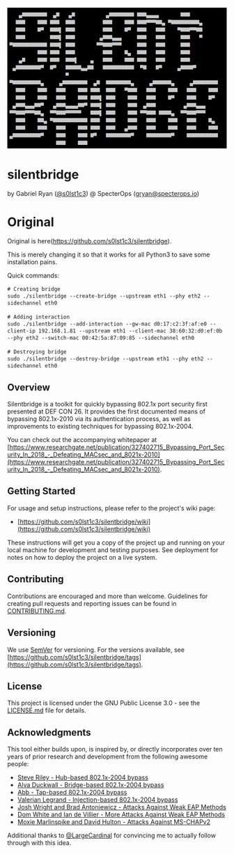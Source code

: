 ![](https://raw.githubusercontent.com/s0lst1c3/readme-images/master/silent-bridge-logo.png)

# silentbridge
by Gabriel Ryan ([@s0lst1c3](https://twitter.com/s0lst1c3)) @ SpecterOps (gryan@specterops.io)

# Original

Original is here(https://github.com/s0lst1c3/silentbridge).

This is merely changing it so that it works for all Python3 to save some installation pains.

Quick commands:

```
# Creating bridge 
sudo ./silentbridge --create-bridge --upstream eth1 --phy eth2 --sidechannel eth0

# Adding interaction
sudo ./silentbridge --add-interaction --gw-mac d0:17:c2:3f:af:e0 --client-ip 192.168.1.81 --upstream eth1 --client-mac 38:60:32:d0:ef:0b --phy eth2 --switch-mac 00:42:5a:87:09:85 --sidechannel eth0

# Destroying bridge 
sudo ./silentbridge --destroy-bridge --upstream eth1 --phy eth2 --sidechannel eth0
```

## Overview

Silentbridge is a toolkit for quickly bypassing 802.1x port security first presented at DEF CON 26. It provides the first documented means of bypassing 802.1x-2010 via its authentication process, as well as improvements to existing techniques for bypassing 802.1x-2004.

You can check out the accompanying whitepaper at [https://www.researchgate.net/publication/327402715_Bypassing_Port_Security_In_2018_-_Defeating_MACsec_and_8021x-2010](https://www.researchgate.net/publication/327402715_Bypassing_Port_Security_In_2018_-_Defeating_MACsec_and_8021x-2010). 

## Getting Started
For usage and setup instructions, please refer to the project's wiki page:

- [https://github.com/s0lst1c3/silentbridge/wiki](https://github.com/s0lst1c3/silentbridge/wiki)


These instructions will get you a copy of the project up and running on your local machine for development and testing purposes. See deployment for notes on how to deploy the project on a live system.

## Contributing

Contributions are encouraged and more than welcome. Guidelines for creating pull requests and reporting issues can be found in  [CONTRIBUTING.md](CONTRIBUTING.md).

## Versioning

We use [SemVer](http://semver.org/) for versioning. For the versions available, see  [https://github.com/s0lst1c3/silentbridge/tags](https://github.com/s0lst1c3/silentbridge/tags). 

## License

This project is licensed under the GNU Public License 3.0 - see the [LICENSE.md](LICENSE.md) file for details.

## Acknowledgments
This tool either builds upon, is inspired by, or directly incorporates over ten years of prior research and development from the following awesome people:

- [Steve Riley - Hub-based 802.1x-2004 bypass](https://blogs.technet.microsoft.com/steriley/2005/08/11/august-article-802-1x-on-wired-networks-considered-harmful/)
- [Alva Duckwall - Bridge-based 802.1x-2004 bypass](https://www.defcon.org/images/defcon-19/dc-19-presentations/Duckwall/DEFCON-19-Duckwall-Bridge-Too-Far.pdf)
- [Abb - Tap-based 802.1x-2004 bypass](https://www.gremwell.com/marvin-mitm-tapping-dot1x-links)
- [Valerian Legrand - Injection-based 802.1x-2004 bypass](https://hackinparis.com/data/slides/2017/2017_Legrand_Valerian_802.1x_Network_Access_Control_and_Bypass_Techniques.pdf)
- [Josh Wright and Brad Antoniewicz - Attacks Against Weak EAP Methods](http://www.willhackforsushi.com/presentations/PEAP_Shmoocon2008_Wright_Antoniewicz.pdf)
- [Dom White and Ian de Villier - More Attacks Against Weak EAP Methods](https://sensepost.com/blog/2015/improvements-in-rogue-ap-attacks-mana-1%2F2/)
- [Moxie Marlinspike and David Hulton - Attacks Against MS-CHAPv2](http://web.archive.org/web/20160203043946/https:/www.cloudcracker.com/blog/2012/07/29/cracking-ms-chap-v2/)

Additional thanks to [@LargeCardinal](https://twitter.com/LargeCardinal) for convincing me to actually follow through with this idea. 
